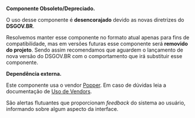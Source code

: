 <div class="br-message warning" role="alert">
<div class="icon" aria-label="Componente Obsoleto"><i class="fas fa-exclamation-triangle fa-lg" aria-hidden="true"></i></div>
<div class="content">
<p><strong>Componente Obsoleto/Depreciado.</strong></p>
<p>O uso desse componente é <strong>desencorajado</strong> devido as novas diretrizes do <strong>DSGOV.BR</strong>.</p>
<p>Resolvemos manter esse componente no formato atual apenas para fins de compatibilidade, mas em versões futuras esse componente será <strong>removido do projeto</strong>. Sendo assim recomendamos que aguardem o lançamento de nova versão do DSGOV.BR com o comportamento que irá substituir esse componente.</p>
</div>
</div>
</div>
<div class="br-message info" role="alert">
<div class="icon" aria-label="Informação"><i class="fas fa-info-circle fa-lg" aria-hidden="true"></i></div>
<div class="content">
<p><strong>Dependência externa.</strong></p>
<p>Este componente usa o vendor <a href="https://popper.js.org/">Popper</a>. Em caso de dúvidas leia a documentação de <a href="/guias/uso-de-vendors">Uso de Vendors</a>.</p>
</div>
</div>
</div>

São alertas flutuantes que proporcionam _feedback_ do sistema ao usuário, informando sobre algum aspecto da interface.
